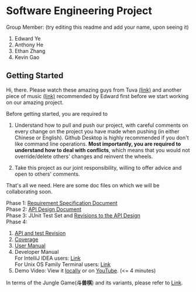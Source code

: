 # Software Engineering Project

Group Member: (try editing this readme and add your name, upon seeing it)

1. Edward Ye
2. Anthony He
3. Ethan Zhang
4. Kevin Gao

## Getting Started

Hi, there. Please watch these amazing guys from Tuva [(link)](https://www.youtube.com/watch?v=-bDntRWfL70) and 
another piece of music [(link)](https://www.youtube.com/watch?v=BRU1o-sCnqY) recommended by Edward first 
before we start working on our amazing project. 

Before getting started, you are required to 

1. Understand how to pull and push our project, with careful comments on every change on the 
project you have made when pushing (in either Chinese or English). Github Desktop is highly recommended if you 
don't like command line operations. **Most importantly, you are required to understand how to 
deal with conflicts**, which means that you would not override/delete others' changes and reinvent the wheels. 


2. Take this project as our joint responsibility, willing to offer advice and open to others' comments.  

That's all we need. Here are some doc files on which we will be collaborating soon. 

Phase 1: [Requirement Specification Document](https://docs.google.com/document/d/1FHJ2V_QZfpAiVPxzHIL-Wg8UxEIY0nZLl1rtVvac5i8/edit?usp=sharing)  
Phase 2: [API Design Document](https://docs.google.com/document/d/17DxQoORduj-6nSCnCfsyIzovcu1E7xcl2DVZd4oHq0c/edit?usp=sharing)  
Phase 3: JUnit Test Set and [Revisions to the API Design](https://docs.google.com/document/d/1bBEOvfmo_a-T20Ug0Z_EOaALATudKr94yJdUQfe97WI/edit?usp=sharing)  
Phase 4: 
1. [API and test Revision](https://docs.google.com/document/d/1vqpjrZECn_EYZOaj-g_TxiI4yO58m8w-kYtKI85QfWk/edit?usp=sharing)  
2. [Coverage](coverage.txt)  
3. [User Manual](https://docs.google.com/document/d/1JE3fOi-wDLmoxJkHFv0VrS4U5Ac7JAF_5eupDwSHs7A/edit?usp=sharing)  
4. Developer Manual  
   For IntelliJ IDEA users: [Link](https://docs.google.com/document/d/1fM7ZjxvtYArSgI7EAWV1td9gPPMDGmlRZC2ef2OQqDU/edit?usp=sharing)  
   For Unix OS Family Terminal users: [Link](https://docs.google.com/document/d/1nriHdPvVJWLaC_oHe_sJFh90pCRjdGEMlKQJvIZ8mJA/edit?usp=sharing)  
5. Demo Video: View it [locally](Demo.mp4) or on [YouTube](https://youtu.be/-rbFr2o-8pE). (<= 4 minutes)

In terms of the Jungle Game(**斗兽棋**) and its variants, please refer to [Link](https://zh.wikipedia.org/zh-sg/%E9%AC%A5%E7%8D%B8%E6%A3%8B).


